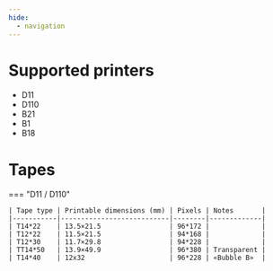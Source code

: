 ```yaml
---
hide:
  - navigation
---
```


# Supported printers

- D11
- D110
- B21
- B1
- B18

# Tapes

=== "D11 / D110"

    | Tape type | Printable dimensions (mm) | Pixels | Notes       |
    |-----------|---------------------------|--------|-------------|
    | T14*22    | 13.5×21.5                 | 96*172 |             |
    | T12*22    | 11.5×21.5                 | 94*168 |             |
    | T12*30    | 11.7×29.8                 | 94*228 |             |
    | TT14*50   | 13.9×49.9                 | 96*380 | Transparent |
    | T14*40    | 12x32                     | 96*228 | «Bubble B»  |
